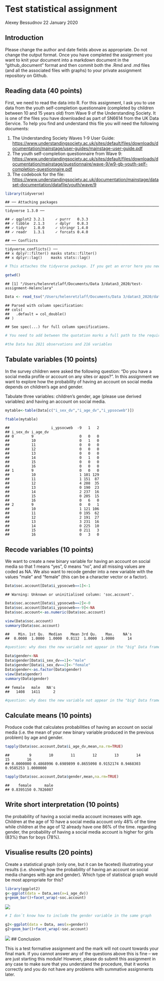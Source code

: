 Test statistical assignment
================
Alexey Bessudnov
22 January 2020

## Introduction

Please change the author and date fields above as appropriate. Do not
change the output format. Once you have completed the assignment you
want to knit your document into a markdown document in the
“github\_document” format and then commit both the .Rmd and .md files
(and all the associated files with graphs) to your private assignment
repository on Github.

## Reading data (40 points)

First, we need to read the data into R. For this assignment, I ask you
to use data from the youth self-completion questionnaire (completed by
children between 10 and 15 years old) from Wave 9 of the Understanding
Society. It is one of the files you have downloaded as part of SN6614
from the UK Data Service. To help you find and understand this file you
will need the following documents:

1)  The Understanding Society Waves 1-9 User Guide:
    <https://www.understandingsociety.ac.uk/sites/default/files/downloads/documentation/mainstage/user-guides/mainstage-user-guide.pdf>
2)  The youth self-completion questionnaire from Wave 9:
    <https://www.understandingsociety.ac.uk/sites/default/files/downloads/documentation/mainstage/questionnaire/wave-9/w9-gb-youth-self-completion-questionnaire.pdf>
3)  The codebook for the file:
    <https://www.understandingsociety.ac.uk/documentation/mainstage/dataset-documentation/datafile/youth/wave/9>

<!-- end list -->

``` r
library(tidyverse)
```

    ## ── Attaching packages ─────────────────────────────────────────────────────────────────────────────── tidyverse 1.3.0 ──

    ## ✓ ggplot2 3.2.1     ✓ purrr   0.3.3
    ## ✓ tibble  2.1.3     ✓ dplyr   0.8.3
    ## ✓ tidyr   1.0.0     ✓ stringr 1.4.0
    ## ✓ readr   1.3.1     ✓ forcats 0.4.0

    ## ── Conflicts ────────────────────────────────────────────────────────────────────────────────── tidyverse_conflicts() ──
    ## x dplyr::filter() masks stats::filter()
    ## x dplyr::lag()    masks stats::lag()

``` r
# This attaches the tidyverse package. If you get an error here you need to install the package first. 

getwd()
```

    ## [1] "/Users/helenretzlaff/Documents/Data 3/datan3_2020/test-assignment-Helenclara"

``` r
Data <- read_tsv("/Users/helenretzlaff/Documents/Data 3/datan3_2020/data/UKDA-6614-tab/tab/ukhls_w9/i_youth.tab")
```

    ## Parsed with column specification:
    ## cols(
    ##   .default = col_double()
    ## )

    ## See spec(...) for full column specifications.

``` r
# You need to add between the quotation marks a full path to the required file on your computer.

#the Data has 2821 observations and 216 variables
```

## Tabulate variables (10 points)

In the survey children were asked the following question: “Do you have a
social media profile or account on any sites or apps?”. In this
assignment we want to explore how the probability of having an account
on social media depends on children’s age and gender.

Tabulate three variables: children’s gender, age (please use derived
variables) and having an account on social media.

``` r
mytable<-table(Data[c("i_sex_dv","i_age_dv","i_ypsocweb")])

ftable(mytable)
```

    ##                   i_ypsocweb  -9   1   2
    ## i_sex_dv i_age_dv                       
    ## 0        9                     0   0   0
    ##          10                    0   1   0
    ##          11                    0   0   0
    ##          12                    0   0   0
    ##          13                    0   0   0
    ##          14                    0   1   0
    ##          15                    0   0   0
    ##          16                    0   0   0
    ## 1        9                     0   0   0
    ##          10                    1 101 129
    ##          11                    1 151  87
    ##          12                    4 208  35
    ##          13                    0 190  23
    ##          14                    2 237  16
    ##          15                    0 205  15
    ##          16                    0   6   0
    ## 2        9                     0   0   1
    ##          10                    1 121 106
    ##          11                    0 195  62
    ##          12                    2 191  27
    ##          13                    3 231  16
    ##          14                    0 225  10
    ##          15                    0 211   3
    ##          16                    0   3   0

## Recode variables (10 points)

We want to create a new binary variable for having an account on social
media so that 1 means “yes”, 0 means “no”, and all missing values are
coded as NA. We also want to recode gender into a new variable with the
values “male” and “female” (this can be a character vector or a factor).

``` r
Data$soc.account[Data$i_ypsocweb==1]<-1
```

    ## Warning: Unknown or uninitialised column: 'soc.account'.

``` r
Data$soc.account[Data$i_ypsocweb==2]<-0
Data$soc.account[Data$i_ypsocweb==-9]<-NA
Data$soc.account<-as.numeric(Data$soc.account)

view(Data$soc.account)
summary(Data$soc.account)
```

    ##    Min. 1st Qu.  Median    Mean 3rd Qu.    Max.    NA's 
    ##  0.0000  1.0000  1.0000  0.8112  1.0000  1.0000      14

``` r
#question: why does the new variable not appear in the "big" Data frame? but it does seem to exist somewhere as the number of variables changes and I can view the column

Data$gender<-NA
Data$gender[Data$i_sex_dv==1]<-"male"
Data$gender[Data$i_sex_dv==2]<-"female"
Data$gender<-as.factor(Data$gender)
view(Data$gender)
summary(Data$gender)
```

    ## female   male   NA's 
    ##   1408   1411      2

``` r
#question: why does the new variable not appear in the "big" Data frame? but it does seem to exist somewhere as the number of variables changes and I can view the column 
```

## Calculate means (10 points)

Produce code that calculates probabilities of having an account on
social media (i.e. the mean of your new binary variable produced in the
previous problem) by age and
    gender.

``` r
tapply(Data$soc.account,Data$i_age_dv,mean,na.rm=TRUE)
```

    ##         9        10        11        12        13        14        15        16 
    ## 0.0000000 0.4868996 0.6989899 0.8655098 0.9152174 0.9468303 0.9585253 1.0000000

``` r
tapply(Data$soc.account,Data$gender,mean,na.rm=TRUE)
```

    ##    female      male 
    ## 0.8395150 0.7826087

## Write short interpretation (10 points)

the probability of having a social media account increases with age.
Children at the age of 10 have a social media account only 48% of the
time while children at the age of 12 already have one 86% of the time.
regarding gender, the probability of having a social media account is
higher for girls (83%) than for boys (78%).

## Visualise results (20 points)

Create a statistical graph (only one, but it can be faceted)
illustrating your results (i.e. showing how the probability of having an
account on social media changes with age and gender). Which type of
statistical graph would be most appropriate for this?

``` r
library(ggplot2)
g<-ggplot(data = Data,aes(x=i_age_dv))
g+geom_bar()+facet_wrap(~soc.account)
```

![](testAssignment_files/figure-gfm/unnamed-chunk-6-1.png)<!-- -->

``` r
# I don´t know how to include the gender variable in the same graph
```

``` r
g2<-ggplot(data = Data, aes(x=gender))
g2+geom_bar()+facet_wrap(~soc.account)
```

![](testAssignment_files/figure-gfm/unnamed-chunk-7-1.png)<!-- --> \#\#
Conclusion

This is a test formative assignment and the mark will not count towards
your final mark. If you cannot answer any of the questions above this is
fine – we are just starting this module\! However, please do submit this
assignment in any case to make sure that you understand the procedure,
that it works correctly and you do not have any problems with summative
assignments later.

